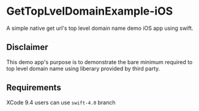 # GetTopLvelDomainExample-iOS
A simple native get url's top level domain name demo iOS app using swift. 

## Disclaimer
This demo app's purpose is to demonstrate the bare minimum required to top level domain name using liberary provided by third party.

 

## Requirements


XCode 9.4 users can use `swift-4.0` branch


